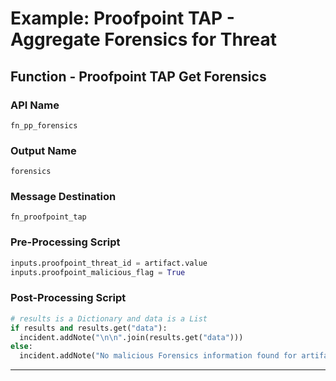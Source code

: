 <!--
    DO NOT MANUALLY EDIT THIS FILE
    THIS FILE IS AUTOMATICALLY GENERATED WITH resilient-circuits codegen
-->

# Example: Proofpoint TAP - Aggregate Forensics for Threat


## Function - Proofpoint TAP Get Forensics

### API Name
`fn_pp_forensics`

### Output Name
`forensics`

### Message Destination
`fn_proofpoint_tap`

### Pre-Processing Script
```python
inputs.proofpoint_threat_id = artifact.value
inputs.proofpoint_malicious_flag = True
```

### Post-Processing Script
```python
# results is a Dictionary and data is a List
if results and results.get("data"):
  incident.addNote("\n\n".join(results.get("data")))
else:
  incident.addNote("No malicious Forensics information found for artifact {}.".format(artifact.value))
```

---

